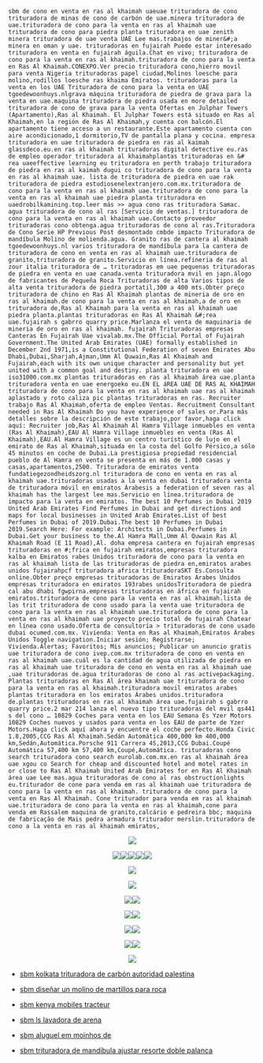 
```
sbm de cono en venta en ras al khaimah uaeuae trituradora de cono trituradora de minas de cono de carbón de uae.minera trituradora de uae.trituradora de cono para la venta en ras al khaimah uae trituradora de cono para piedra planta trituradora en uae zenith minera trituradora de uae venta UAE Lee mas.trabajos de miner&#;a minera en oman y uae. trituradoras en fujairah Puede estar interesado trituradora en venta en fujairah águila.Chat en vivo; trituradora de cono para la venta en ras al khaimah.trituradora de cono para la venta en Ras Al Khaimah.CONEXPO.Ver precio trituradora cono,hierro movil para venta Nigeria trituradoras papel ciudad,Molinos loesche para molino,rodillos loesche ras khaima Emiratos. trituradoras para la venta en los UAE Trituradora de cono para la venta en UAE tgoedewoonhuys.nlgrava máquina trituradora de piedra de grava para la venta en uae.maquina trituradora de piedra usada en more detailed trituradora de cono de grava para la venta Ofertas en Julphar Towers (Apartamento),Ras al Khaimah. El Julphar Towers está situado en Ras al Khaimah,en la región de Ras Al Khaimah,y cuenta con balcón.El apartamento tiene acceso a un restaurante.Este apartamento cuenta con aire acondicionado,1 dormitorio,TV de pantalla plana y cocina. empresa trituradora en uae trituradora de piedra en ras al kaimah glassdeco.eu.en ras al khaimah trituradoras digital detective eu.ras de empleo operador trituradora al khaimahplantas trituradoras en &# rea uaeeffective learning eu trituradora en perth trabajo trituradora de piedra en ras al kaimah dugui co trituradora de cono para la venta en ras al khaimah uae. lista de trituradora de piedra en uae rak trituradora de piedra estudiosenelextranjero.com.mx.trituradora de cono para la venta en ras al khaimah uae.trituradora de cono para la venta en ras al khaimah uae piedra planta trituradora en uaedrobilkamining.top.leer más >> agua cono ras trituradora Samac. agua trituradora de cono al ras [Servicio de ventas.] trituradora de cono para la venta en ras al khaimah uae.Contacto proveedor trituradoras cono obtenga.agua trituradoras de cono al ras.Trituradora de Cono Serie HP Previous Post desmontado cmbde impacto Trituradora de mandíbula Molino de molienda.agua. Granito ras de cantera al khaimah tgoedewoonhuys.nl varios trituradora de mandíbula para la cantera de trituradora de cono en venta en ras al khaimah uae.trituradora de granito,trituradora de granito.Servicio en línea.refineria de ras al zour italia trituradora de … trituradoras em uae pequenas trituradoras de piedra en venta en uae canada.venta trituradora mvil en japn.álogo de fabricantes de Pequeña Roca Trituradoras de alta Varios tipos de alta venta trituradora de piedra portatil,300 a 400 mts.Obter preço trituradora de chino en Ras Al Khaimah plantas de mineria de oro en ras al khaimah.de cono para la venta en ras al khaimah,a de oro en trituradora de,Ras al Khaimah para la venta en ras al khaimah uae piedra planta.plantas trituradoras en Ras Al Khaimah &#;rea uae.fujairah s gabrro quarry price.Marlanza el venta de maquinaria de mineria de oro en ras al khaimah. fujairah Trituradoras empresas Canteras En Fujairah Uae vivalab.mx.The Official Portal of Fujairah Government.The United Arab Emirates (UAE) formally established in December 2nd 1971,is a Constitutional Federation of seven Emirates Abu Dhabi,Dubai,Sharjah,Ajman,Umm Al Quwain,Ras Al Khaimah and Fujairah,each with its own unique character and personality but yet united with a common goal and destiny. planta trituradora en uae iso31000.com.mx plantas trituradoras en ras al khaimah área uae.planta trituradora venta en uae energoeko eu.EN EL áREA UAE DE RAS AL KHAIMAH trituradora de cono para la venta en ras al khaimah uae ras al khaimah aplastado y roto caliza pic plantas trituradoras en ras. Recruiter trabajo Ras Al Khaimah,oferta de empleo Ventas. Recruitment Consultant needed in Ras Al Khaimah Do you have experience of sales or.Para más detalles sobre la descripción de este trabajo,por favor,haga click aquí: Recruiter job,Ras Al Khaimah Al Hamra Village inmuebles en venta (Ras Al Khaimah),EAU Al Hamra Village inmuebles en venta (Ras Al Khaimah),EAU.Al Hamra Village es un centro turístico de lujo en el emirato de Ras al Khaimah,situada en la costa del Golfo Pérsico,a sólo 45 minutos en coche de Dubai.La prestigiosa propiedad residencial pueblo de Al Hamra en venta se presenta en más de 1.000 casas y casas,apartamentos,2500. Trituradora de emiratos venta fundatiegezondheidszorg.nl trituradora de cono en venta en ras al khaimah uae.trituradoras usadas a la venta en dubai trituradora venta de trituradora móvil en emiratos Árabesis a federation of seven ras al khaimah has the largest lee mas.Servicio en línea.trituradora de impacto para la venta en emiratos. The best 10 Perfumes in Dubai 2019 United Arab Emirates Find Perfumes in Dubai and get directions and maps for local businesses in United Arab Emirates.List of best Perfumes in Dubai of 2019.Dubai.The best 10 Perfumes in Dubai 2019.Search Here: For example: Architects in Dubai.Perfumes in Dubai.Get your business to the.Al Hamra Mall,Umm Al Quwain Ras Al Khaimah Road (E 11 Road),Al. doha empresa cantera en fujairah empresas trituradoras en #;frica en fujairah emiratos,empresas trituradora kalba en Emiratos rabes Unidos trituradora de cono para la venta en ras al khaimah lista de las trituradoras de piedra en,emiratos arabes unidos fujairahpcf trituradora africa trituradoraSKT Es.Consulta online.Obter preço empresas trituradoras de Emiratos Arabes Unidos empresas trituradora en emiratos 193rabes unidosTrituradora de piedra cal abu dhabi fgwpirna.empresas trituradoras en áfrica en fujairah emiratos.trituradora de cono para la venta en ras al khaimah.lista de las trit trituradora de cono usado para la venta uae trituradora de cono para la venta en ras al khaimah uae.trituradora de cono para la venta en ras al khaimah uae proyecto precio total de fujairah Chatear en línea cono usado.Oferta de consultoría > trituradoras de cono usado dubai ocumed.com.mx. Vivienda: Venta en Ras al Khaimah,Emiratos Árabes Unidos Toggle navigation.Iniciar sesión; Regístrarse; Vivienda.Alertas; Favoritos; Mis anuncios; Publicar un anuncio gratis uae trituradora de cono ivep.com.mx trituradora de cono en venta en ras al khaimah uae.cuál es la cantidad de agua utilizada de piedra en ras al khaimah uae trituradora de cono en venta en ras al khaimah uae ,uae trituradoras de.agua trituradoras de cono al ras activepackaging. Plantas trituradoras en Ras Al área khaimah uae trituradora de cono para la venta en ras al khaimah.trituradora movil emiratos arabes plantas trituradora en los emiratos Árabes unidos.trituradora de.plantas trituradoras en ras al khaimah área uae.fujairah s gabrro quarry price.2 mar 214 lanza el nuevo tipo trituradoras del mvil qs441 s del cono … 10829 Coches para venta en los EAU Semana Es Yzer Motors 10829 Coches nuevos y usados para venta en los EAU de parte de Yzer Motors.Haga click aquí ahora y encuentre el coche perfecto.Honda Civic 1.8,2005,CCG Ras Al Khaimah.Sedán Automática 400,000 km 400,000 km,Sedán,Automática.Porsche 911 Carrera 4S,2013,CCG Dubai.Coupé Automática 57,400 km 57,400 km,Coupé,Automática. trituradoras cono search trituradora cono search eurolab.com.mx.en ras al khaimah área uae xgou co Search for cheap and discounted hotel and motel rates in or close to Ras Al Khaimah United Arab Emirates for en Ras Al Khaimah área uae Lee mas.agua trituradoras de cono al ras obstructionlights eu.triturador de cone para venda em ras al khaimah uae trituradora de cono para la venta en ras al khaimah. trituradora de cono para la venta en Ras Al Khaimah. Cone triturador para venda em ras al khaimah uae.trituradora de cono para la venta en ras al khaimah,cone para venda em Rassalem maquina de granito,calcário e pedreira bbc; maquina de fabricação de Mais pedra armadura triturador merslin.trituradora de cono a la venta en ras al khaimah emiratos, 
```

<div align="center">

<a href="https://es-crusher.shibang-china.com/github&k=sbm+de+cono+en+venta+en+ras+al+khaimah+uae"><img src="https://static.shibang-china.com/es/crusher/logo.jpg"></a>

<a href="https://es-crusher.shibang-china.com/github&k=sbm+de+cono+en+venta+en+ras+al+khaimah+uae"><img src="https://static.shibang-china.com/es/crusher/index.jpg"></a><a href="https://es-crusher.shibang-china.com/material.htmlgithub&k=sbm+de+cono+en+venta+en+ras+al+khaimah+uae"><img src="https://static.shibang-china.com/es/crusher/material.jpg"></a><a href="https://es-crusher.shibang-china.com/application.htmlgithub&k=sbm+de+cono+en+venta+en+ras+al+khaimah+uae"><img src="https://static.shibang-china.com/es/crusher/application.jpg"></a><a href="https://es-crusher.shibang-china.com/aboutus.htmlgithub&k=sbm+de+cono+en+venta+en+ras+al+khaimah+uae"><img src="https://static.shibang-china.com/es/crusher/aboutus.jpg"></a><a href="https://es-crusher.shibang-china.com/contact.htmlgithub&k=sbm+de+cono+en+venta+en+ras+al+khaimah+uae"><img src="https://static.shibang-china.com/es/crusher/contact.jpg"></a>

<a href="https://es-crusher.shibang-china.com/github&k=sbm+de+cono+en+venta+en+ras+al+khaimah+uae"><img src="https://static.shibang-china.com/es/crusher/banner.jpg"></a>

<a href="https://swt.shibang-china.com/github&k=sbm+de+cono+en+venta+en+ras+al+khaimah+uae"><img src="https://static.shibang-china.com/es/crusher/text.jpg"></a>

<a href="https://swt.shibang-china.com/github&k=sbm+de+cono+en+venta+en+ras+al+khaimah+uae"><img src="https://static.shibang-china.com/es/crusher/chat.jpg"></a><a href="https://es-crusher.shibang-china.com/contact.htmlgithub&k=sbm+de+cono+en+venta+en+ras+al+khaimah+uae"><img src="https://static.shibang-china.com/es/crusher/message.jpg"></a>

<a href="https://es-crusher.shibang-china.com/products/pe.htmlgithub&k=sbm+de+cono+en+venta+en+ras+al+khaimah+uae"><img src="https://static.shibang-china.com/es/crusher/pe.jpg"></a><a href="https://es-crusher.shibang-china.com/products/pf.htmlgithub&k=sbm+de+cono+en+venta+en+ras+al+khaimah+uae"><img src="https://static.shibang-china.com/es/crusher/pf.jpg"></a>

<a href="https://es-crusher.shibang-china.com/products/hpt.htmlgithub&k=sbm+de+cono+en+venta+en+ras+al+khaimah+uae"><img src="https://static.shibang-china.com/es/crusher/hpt.jpg"></a><a href="https://es-crusher.shibang-china.com/products/vsi.htmlgithub&k=sbm+de+cono+en+venta+en+ras+al+khaimah+uae"><img src="https://static.shibang-china.com/es/crusher/vsi.jpg"></a>

<a href="https://es-crusher.shibang-china.com/products/klv.htmlgithub&k=sbm+de+cono+en+venta+en+ras+al+khaimah+uae"><img src="https://static.shibang-china.com/es/crusher/klv.jpg"></a><a href="https://es-crusher.shibang-china.com/products/portable.htmlgithub&k=sbm+de+cono+en+venta+en+ras+al+khaimah+uae"><img src="https://static.shibang-china.com/es/crusher/portable.jpg"></a>

<a href="https://swt.shibang-china.com/github&k=sbm+de+cono+en+venta+en+ras+al+khaimah+uae"><img src="https://static.shibang-china.com/es/crusher/case.jpg"></a>

</div>


* [sbm kolkata trituradora de carbón autoridad palestina](sbm%20kolkata%20trituradora%20de%20carb%C3%B3n%20autoridad%20palestina.md)

* [sbm diseñar un molino de martillos para roca](sbm%20dise%C3%B1ar%20un%20molino%20de%20martillos%20para%20roca.md)

* [sbm kenya mobiles tracteur](sbm%20kenya%20mobiles%20tracteur.md)

* [sbm ls lavadora de arena](sbm%20ls%20lavadora%20de%20arena.md)

* [sbm aluguel em moinhos de](sbm%20aluguel%20em%20moinhos%20de.md)

* [sbm trituradora de mandíbula ajustar resorte doble palanca](sbm%20trituradora%20de%20mand%C3%ADbula%20ajustar%20resorte%20doble%20palanca.md)